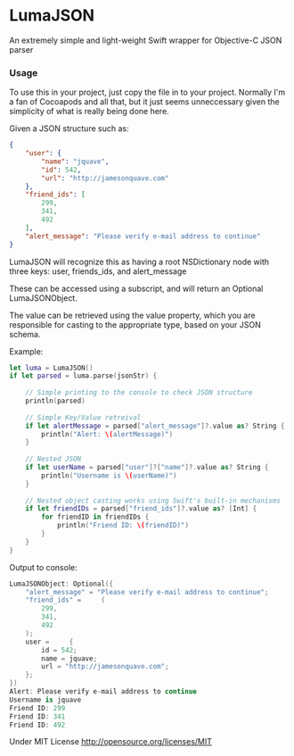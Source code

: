 LumaJSON
========

An extremely simple and light-weight Swift wrapper for Objective-C JSON parser

### Usage

To use this in your project, just copy the file in to your project. Normally I'm a fan of Cocoapods and all that, but it just seems unneccessary given the simplicity of what is really being done here.

Given a JSON structure such as:

```json
{
    "user": {
        "name": "jquave",
        "id": 542,
        "url": "http://jamesonquave.com"
    },
    "friend_ids": [
        299,
        341,
        492
    ],
    "alert_message": "Please verify e-mail address to continue"
}
```

LumaJSON will recognize this as having a root NSDictionary node with three keys:
user, friends_ids, and alert_message

These can be accessed using a subscript, and will return an Optional LumaJSONObject.

The value can be retrieved using the value property, which you are responsible for casting to the appropriate type, based on your JSON schema.


Example:
```swift
let luma = LumaJSON()
if let parsed = luma.parse(jsonStr) {
    
    // Simple printing to the console to check JSON structure
    println(parsed)
    
    // Simple Key/Value retreival
    if let alertMessage = parsed["alert_message"]?.value as? String {
        println("Alert: \(alertMessage)")
    }
    
    // Nested JSON
    if let userName = parsed["user"]?["name"]?.value as? String {
        println("Username is \(userName)")
    }
    
    // Nested object casting works using Swift's built-in mechanisms
    if let friendIDs = parsed["friend_ids"]?.value as? [Int] {
        for friendID in friendIDs {
            println("Friend ID: \(friendID)")
        }
    }
}
```

Output to console:
```swift
LumaJSONObject: Optional({
    "alert_message" = "Please verify e-mail address to continue";
    "friend_ids" =     (
        299,
        341,
        492
    );
    user =     {
        id = 542;
        name = jquave;
        url = "http://jamesonquave.com";
    };
})
Alert: Please verify e-mail address to continue
Username is jquave
Friend ID: 299
Friend ID: 341
Friend ID: 492
```


Under MIT License
http://opensource.org/licenses/MIT
